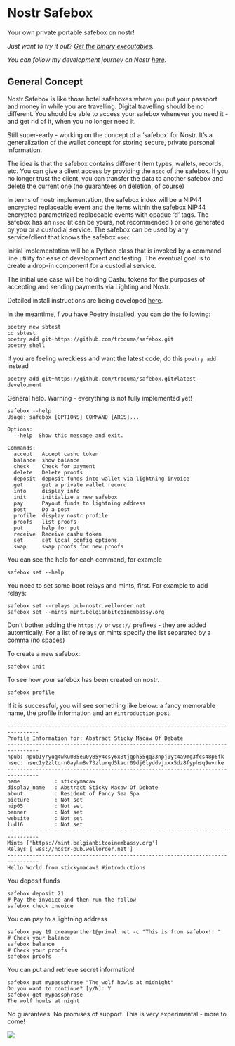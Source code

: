 # Nostr Safebox
Your own private portable safebox on nostr!

*Just want to try it out? [Get the binary executables](https://github.com/trbouma/safebox-binaries).*

*You can follow my development journey on Nostr [here](https://tim-bouma.npub.pro/tag/safebox).*

## General Concept 

Nostr Safebox is like those hotel safeboxes where you put your passport and money in while you are travelling. Digital travelling should be no different. You should be able to access your safebox whenever you need it - and get rid of it, when you no longer need it.

Still super-early - working on the concept of a ‘safebox’ for Nostr. It’s a generalization of the wallet concept for storing secure, private personal information.

The idea is that the safebox contains different item types, wallets, records, etc. You can give a client access by providing the `nsec` of the safebox. If you no longer trust the client, you can transfer the data to another safebox and delete the current one (no guarantees on deletion, of course)

In terms of nostr implementation, the safebox index will be a NIP44 encrypted replaceable event and the items within the safebox NIP44 encrypted parametrized replaceable events with opaque ‘d’ tags. The safebox has an ```nsec``` (it can be yours, not recommended ) or one generated by you or a custodial service. The safebox can be used by any service/client that knows the safebox ```nsec```

Initial implementation will be a Python class that is invoked by a command line utility for ease of development and testing. The eventual goal is to create a drop-in component for a custodial service.

The initial use case will be holding Cashu tokens for the purposes of accepting and sending payments via Lighting and Nostr.



Detailed install instructions are being developed [here](./INSTALL.md).

In the meantime, f you have Poetry installed, you can do the following:
```
poetry new sbtest
cd sbtest
poetry add git+https://github.com/trbouma/safebox.git
poetry shell

```
If you are feeling wreckless and want the latest code, do this `poetry add` instead
```
poetry add git+https://github.com/trbouma/safebox.git#latest-development
```


General help. Warning - everything is not fully implemented yet!
``` 
safebox --help
Usage: safebox [OPTIONS] COMMAND [ARGS]...

Options:
  --help  Show this message and exit.

Commands:
  accept   Accept cashu token
  balance  show balance
  check    Check for payment
  delete   Delete proofs
  deposit  deposit funds into wallet via lightning invoice
  get      get a private wallet record
  info     display info
  init     initialize a new safebox
  pay      Payout funds to lightning address
  post     Do a post
  profile  display nostr profile
  proofs   list proofs
  put      help for put
  receive  Receive cashu token
  set      set local config options
  swap     swap proofs for new proofs
```
You can see the help for each command, for example
```
safebox set --help
```
You need to set some boot relays and mints, first. For example to add relays:
```
safebox set --relays pub-nostr.wellorder.net
safebox set --mints mint.belgianbitcoinembassy.org
```

Don't bother adding the `https://` or `wss://` prefixes - they are added automtically. For a list of relays or mints specify the list separated by a comma (no spaces)


To create a new safebox:
```
safebox init
```
To see how your safebox has been created on nostr.  
```
safebox profile
```
If it is successful, you will see something like below: a fancy memorable name, the profile information and an `#introduction` post.

```
--------------------------------------------------------------------------------
Profile Information for: Abstract Sticky Macaw Of Debate
--------------------------------------------------------------------------------
npub: npub1yryug4wku085eu0y85y4csy6x8tjgph55qq33npj0yt4a9mg3fcs48p6fk
nsec: nsec1y2zltqrn0ayhm8v73zlurqd5kaur09dj6lyddvjxxx5dz8fyphsq9wvnke
--------------------------------------------------------------------------------
name           : stickymacaw
display_name   : Abstract Sticky Macaw Of Debate
about          : Resident of Fancy Sea Spa
picture        : Not set
nip05          : Not set
banner         : Not set
website        : Not set
lud16          : Not set
--------------------------------------------------------------------------------
Mints ['https://mint.belgianbitcoinembassy.org']
Relays ['wss://nostr-pub.wellorder.net']
--------------------------------------------------------------------------------
Hello World from stickymacaw! #introductions

```
You deposit funds
```
safebox deposit 21
# Pay the invoice and then run the follow
safebox check invoice
```
You can pay to a lightning address
```
safebox pay 19 creampanther1@primal.net -c "This is from safebox!! "
# Check your balance
safebox balance
# Check your proofs
safebox proofs
```
You can put and retrieve secret information!
```
safebox put mypassphrase "The wolf howls at midnight"
Do you want to continue? [y/N]: Y
safebox get mypassphrase
The wolf howls at night
```






No guarantees. No promises of support. This is very experimental - more to come! 

![](./assets/safebox-nostr.png)
